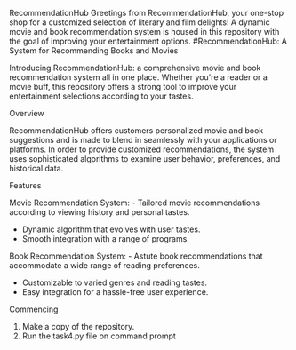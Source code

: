 RecommendationHub
 Greetings from RecommendationHub, your one-stop shop for a customized selection of literary and film delights! A dynamic movie and book recommendation system is housed in this repository with the goal of improving your entertainment options.
 #RecommendationHub: A System for Recommending Books and Movies

Introducing RecommendationHub: a comprehensive movie and book recommendation system all in one place. Whether you're a reader or a movie buff, this repository offers a strong tool to improve your entertainment selections according to your tastes.

Overview

RecommendationHub offers customers personalized movie and book suggestions and is made to blend in seamlessly with your applications or platforms. In order to provide customized recommendations, the system uses sophisticated algorithms to examine user behavior, preferences, and historical data.

Features

Movie Recommendation System: - Tailored movie recommendations according to viewing history and personal tastes.
  - Dynamic algorithm that evolves with user tastes.
  - Smooth integration with a range of programs.

Book Recommendation System: - Astute book recommendations that accommodate a wide range of reading preferences.
  - Customizable to varied genres and reading tastes.
  - Easy integration for a hassle-free user experience.

Commencing

1. Make a copy of the repository.
2. Run the task4.py file on command prompt













 
